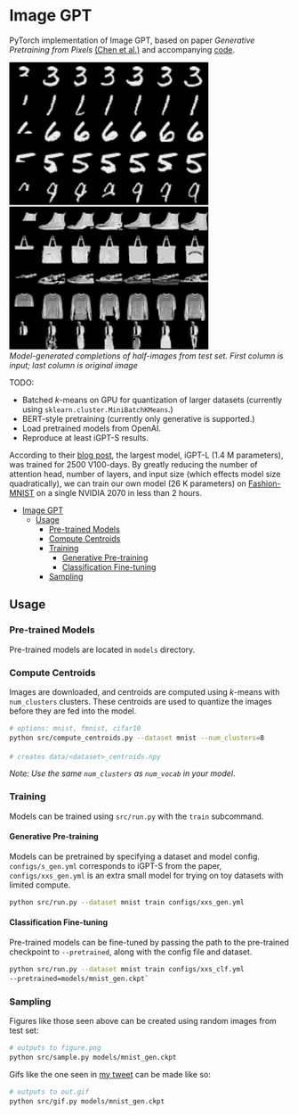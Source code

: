 # Image GPT

PyTorch implementation of Image GPT, based on paper *Generative Pretraining from Pixels* [(Chen et al.)](https://cdn.openai.com/papers/Generative_Pretraining_from_Pixels_V2.pdf)
and accompanying [code](https://github.com/openai/image-gpt).

<img src="figures/mnist.png" height="256px"/> <img src="figures/fmnist.png" height="256px"/>
<br>
*Model-generated completions of half-images from test set. First column is
input; last column is original image*

TODO:
 * Batched *k*-means on GPU for quantization of larger datasets (currently using
     `sklearn.cluster.MiniBatchKMeans`.)
 * BERT-style pretraining (currently only generative is supported.)
 * Load pretrained models from OpenAI.
 * Reproduce at least iGPT-S results.

According to their [blog post](https://openai.com/blog/image-gpt/), the largest
model, iGPT-L (1.4 M parameters), was trained for 2500 V100-days. By greatly reducing the number of
attention head, number of layers, and input size (which effects model size
quadratically), we can train our own model (26 K parameters) on
[Fashion-MNIST](https://github.com/zalandoresearch/fashion-mnist) on a single
NVIDIA 2070 in less than 2 hours.

- [Image GPT](#image-gpt)
  * [Usage](#usage)
    + [Pre-trained Models](#pre-trained-models)
    + [Compute Centroids](#compute-centroids)
    + [Training](#training)
      - [Generative Pre-training](#generative-pre-training)
      - [Classification Fine-tuning](#classification-fine-tuning)
    + [Sampling](#sampling)

## Usage

### Pre-trained Models

Pre-trained models are located in `models` directory.

### Compute Centroids

Images are downloaded, and centroids are computed using *k*-means with
`num_clusters` clusters.  These centroids are used to quantize the images before
they are fed into the model.

```bash
# options: mnist, fmnist, cifar10
python src/compute_centroids.py --dataset mnist --num_clusters=8

# creates data/<dataset>_centroids.npy
```

*Note: Use the same `num_clusters` as `num_vocab` in your model*.

### Training

Models can be trained using `src/run.py` with the `train` subcommand. 

#### Generative Pre-training

Models can be pretrained by specifying a dataset and model config.
`configs/s_gen.yml` corresponds to iGPT-S from the paper, `configs/xxs_gen.yml`
is an extra small model for trying on toy datasets with limited compute.

```bash
python src/run.py --dataset mnist train configs/xxs_gen.yml
```

#### Classification Fine-tuning

Pre-trained models can be fine-tuned by passing the path to the pre-trained
checkpoint to `--pretrained`, along with the config file and dataset.

```bash
python src/run.py --dataset mnist train configs/xxs_clf.yml
--pretrained=models/mnist_gen.ckpt`
```

### Sampling 

Figures like those seen above can be created using random images from
test set:

```bash
# outputs to figure.png
python src/sample.py models/mnist_gen.ckpt
```

Gifs like the one seen in [my tweet](https://twitter.com/teddykoker/status/1275809619705806850) can be made
like so:

```bash
# outputs to out.gif
python src/gif.py models/mnist_gen.ckpt
```
